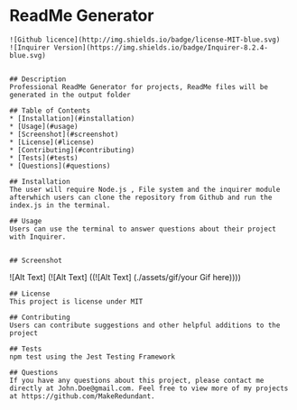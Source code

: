 # ReadMe Generator
    ![Github licence](http://img.shields.io/badge/license-MIT-blue.svg)
    ![Inquirer Version](https://img.shields.io/badge/Inquirer-8.2.4-blue.svg)

    
    ## Description 
    Professional ReadMe Generator for projects, ReadMe files will be generated in the output folder
  
    ## Table of Contents
    * [Installation](#installation)
    * [Usage](#usage)
    * [Screenshot](#screenshot)
    * [License](#license)
    * [Contributing](#contributing)
    * [Tests](#tests)
    * [Questions](#questions)
    
    ## Installation 
    The user will require Node.js , File system and the inquirer module afterwhich users can clone the repository from Github and run the index.js in the terminal.
  
    ## Usage 
    Users can use the terminal to answer questions about their project with Inquirer. 


    ## Screenshot
![Alt Text] (![Alt Text] ((![Alt Text] (./assets/gif/your Gif here))))

  
    ## License 
    This project is license under MIT
  
    ## Contributing 
    Users can contribute suggestions and other helpful additions to the project
  
    ## Tests
    npm test using the Jest Testing Framework
  
    ## Questions
    If you have any questions about this project, please contact me directly at John.Doe@gmail.com. Feel free to view more of my projects at https://github.com/MakeRedundant.